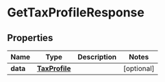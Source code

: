 # GetTaxProfileResponse

## Properties

Name | Type | Description | Notes
------------ | ------------- | ------------- | -------------
**data** | [**TaxProfile**](TaxProfile.md) |  | [optional] 


